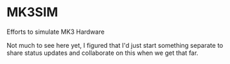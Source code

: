 # MK3SIM
Efforts to simulate MK3 Hardware

Not much to see here yet, I figured that I'd just start something separate to share status updates and collaborate on this when we get that far.

